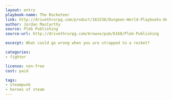 ```yaml
---
layout: entry
playbook-name: The Rocketeer
link: http://drivethrurpg.com/product/161538/Dungeon-World-Playbooks-Heroes-of-Steam-Bundle
author: Jordan MacCarthy
source: Pleb Publishing
source-url: http://drivethrurpg.com/browse/pub/6168/Pleb-Publishing

excerpt: What could go wrong when you are strapped to a rocket?

categories:
- fighter

license: non-free
cost: paid

tags:
- steampunk
- heroes of steam
---
```

